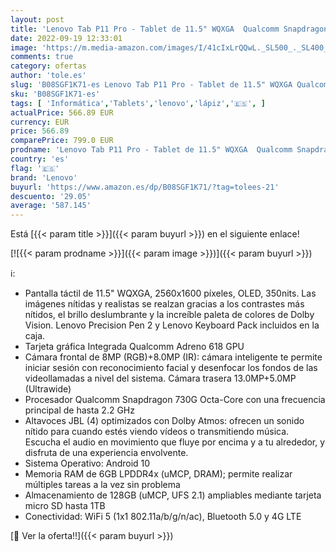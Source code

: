 ```yaml
---
layout: post
title: 'Lenovo Tab P11 Pro - Tablet de 11.5" WQXGA  Qualcomm Snapdragon 730G  6 GB de RAM  128 GB ampliables hasta 1 TB  Android 10  Wifi+BT 5.0  4G LTE   Pack Lápiz y teclado  Gris Oscuro'
date: 2022-09-19 12:33:01
image: 'https://m.media-amazon.com/images/I/41cIxLrQQwL._SL500_._SL400_.jpg'
comments: true
category: ofertas
author: 'tole.es'
slug: 'B08SGF1K71-es Lenovo Tab P11 Pro - Tablet de 11.5" WQXGA Qualcomm...'
sku: 'B08SGF1K71-es'
tags: [ 'Informática','Tablets','lenovo','lápiz','🇪🇸', ]
actualPrice: 566.89 EUR
currency: EUR
price: 566.89
comparePrice: 799.0 EUR
prodname: 'Lenovo Tab P11 Pro - Tablet de 11.5" WQXGA  Qualcomm Snapdragon 730G  6 GB de RAM  128 GB ampliables hasta 1 TB  Android 10  Wifi+BT 5.0  4G LTE   Pack Lápiz y teclado  Gris Oscuro'
country: 'es'
flag: '🇪🇸'
brand: 'Lenovo'
buyurl: 'https://www.amazon.es/dp/B08SGF1K71/?tag=tolees-21'
descuento: '29.05'
average: '587.145'
---
```


Está [{{< param title >}}]({{< param buyurl >}}) en el siguiente enlace!

[![{{< param prodname >}}]({{< param image >}})]({{< param buyurl >}})

ℹ️:

- Pantalla táctil de 11.5" WQXGA, 2560x1600 píxeles, OLED, 350nits. Las imágenes nítidas y realistas se realzan gracias a los contrastes más nítidos, el brillo deslumbrante y la increíble paleta de colores de Dolby Vision. Lenovo Precision Pen 2 y Lenovo Keyboard Pack incluidos en la caja.
- Tarjeta gráfica Integrada Qualcomm Adreno 618 GPU
- Cámara frontal de 8MP (RGB)+8.0MP (IR): cámara inteligente te permite iniciar sesión con reconocimiento facial y desenfocar los fondos de las videollamadas a nivel del sistema. Cámara trasera 13.0MP+5.0MP (Ultrawide)
- Procesador Qualcomm Snapdragon 730G Octa-Core con una frecuencia principal de hasta 2.2 GHz
- Altavoces JBL (4) optimizados con Dolby Atmos: ofrecen un sonido nítido para cuando estés viendo vídeos o transmitiendo música. Escucha el audio en movimiento que fluye por encima y a tu alrededor, y disfruta de una experiencia envolvente.
- Sistema Operativo: Android 10
- Memoria RAM de 6GB LPDDR4x (uMCP, DRAM); permite realizar múltiples tareas a la vez sin problema
- Almacenamiento de 128GB (uMCP, UFS 2.1) ampliables mediante tarjeta micro SD hasta 1TB
- Conectividad: WiFi 5 (1x1 802.11a/b/g/n/ac), Bluetooth 5.0 y 4G LTE

[🛒 Ver la oferta!!]({{< param buyurl >}})
